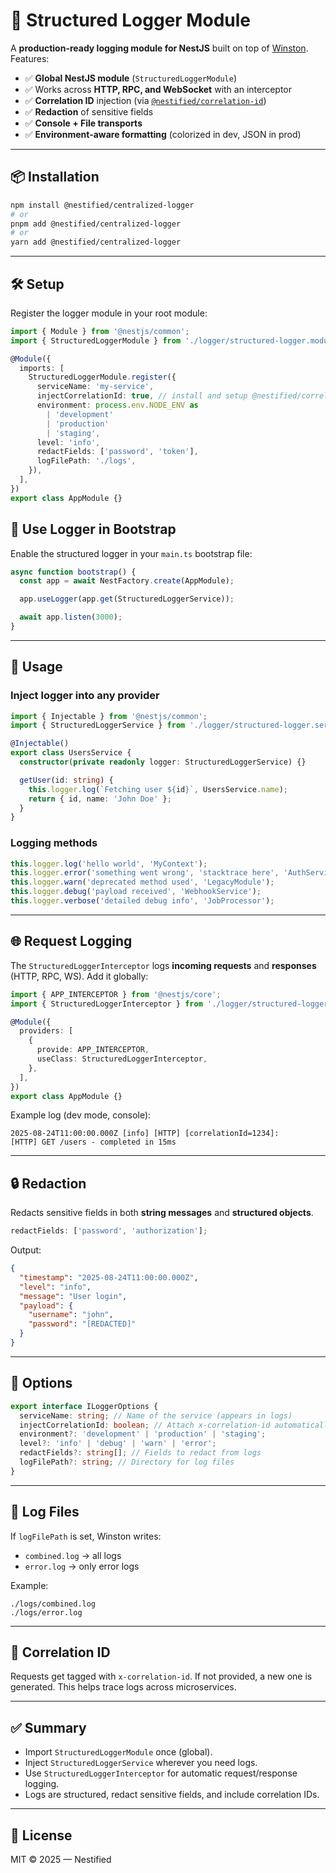 # 📑 Structured Logger Module

A **production-ready logging module for NestJS** built on top of [Winston](https://github.com/winstonjs/winston).
Features:

- ✅ **Global NestJS module** (`StructuredLoggerModule`)
- ✅ Works across **HTTP, RPC, and WebSocket** with an interceptor
- ✅ **Correlation ID** injection (via [`@nestified/correlation-id`](https://www.npmjs.com/package/@nestified/correlation-id))
- ✅ **Redaction** of sensitive fields
- ✅ **Console + File transports**
- ✅ **Environment-aware formatting** (colorized in dev, JSON in prod)

---

## 📦 Installation

```bash
npm install @nestified/centralized-logger
# or
pnpm add @nestified/centralized-logger
# or
yarn add @nestified/centralized-logger
```

---

## 🛠 Setup

Register the logger module in your root module:

```ts
import { Module } from '@nestjs/common';
import { StructuredLoggerModule } from './logger/structured-logger.module';

@Module({
  imports: [
    StructuredLoggerModule.register({
      serviceName: 'my-service',
      injectCorrelationId: true, // install and setup @nestified/correlation-id
      environment: process.env.NODE_ENV as
        | 'development'
        | 'production'
        | 'staging',
      level: 'info',
      redactFields: ['password', 'token'],
      logFilePath: './logs',
    }),
  ],
})
export class AppModule {}
```

## 🚀 Use Logger in Bootstrap

Enable the structured logger in your `main.ts` bootstrap file:

```ts
async function bootstrap() {
  const app = await NestFactory.create(AppModule);

  app.useLogger(app.get(StructuredLoggerService));

  await app.listen(3000);
}
```

---

## 🔌 Usage

### Inject logger into any provider

```ts
import { Injectable } from '@nestjs/common';
import { StructuredLoggerService } from './logger/structured-logger.service';

@Injectable()
export class UsersService {
  constructor(private readonly logger: StructuredLoggerService) {}

  getUser(id: string) {
    this.logger.log(`Fetching user ${id}`, UsersService.name);
    return { id, name: 'John Doe' };
  }
}
```

### Logging methods

```ts
this.logger.log('hello world', 'MyContext');
this.logger.error('something went wrong', 'stacktrace here', 'AuthService');
this.logger.warn('deprecated method used', 'LegacyModule');
this.logger.debug('payload received', 'WebhookService');
this.logger.verbose('detailed debug info', 'JobProcessor');
```

---

## 🌐 Request Logging

The `StructuredLoggerInterceptor` logs **incoming requests** and **responses** (HTTP, RPC, WS).
Add it globally:

```ts
import { APP_INTERCEPTOR } from '@nestjs/core';
import { StructuredLoggerInterceptor } from './logger/structured-logger.interceptor';

@Module({
  providers: [
    {
      provide: APP_INTERCEPTOR,
      useClass: StructuredLoggerInterceptor,
    },
  ],
})
export class AppModule {}
```

Example log (dev mode, console):

```
2025-08-24T11:00:00.000Z [info] [HTTP] [correlationId=1234]:
[HTTP] GET /users - completed in 15ms
```

---

## 🔒 Redaction

Redacts sensitive fields in both **string messages** and **structured objects**.

```ts
redactFields: ['password', 'authorization'];
```

Output:

```json
{
  "timestamp": "2025-08-24T11:00:00.000Z",
  "level": "info",
  "message": "User login",
  "payload": {
    "username": "john",
    "password": "[REDACTED]"
  }
}
```

---

## 🧩 Options

```ts
export interface ILoggerOptions {
  serviceName: string; // Name of the service (appears in logs)
  injectCorrelationId: boolean; // Attach x-correlation-id automatically
  environment?: 'development' | 'production' | 'staging';
  level?: 'info' | 'debug' | 'warn' | 'error';
  redactFields?: string[]; // Fields to redact from logs
  logFilePath?: string; // Directory for log files
}
```

---

## 📂 Log Files

If `logFilePath` is set, Winston writes:

- `combined.log` → all logs
- `error.log` → only error logs

Example:

```
./logs/combined.log
./logs/error.log
```

---

## 📌 Correlation ID

Requests get tagged with `x-correlation-id`.
If not provided, a new one is generated.
This helps trace logs across microservices.

---

## ✅ Summary

- Import `StructuredLoggerModule` once (global).
- Inject `StructuredLoggerService` wherever you need logs.
- Use `StructuredLoggerInterceptor` for automatic request/response logging.
- Logs are structured, redact sensitive fields, and include correlation IDs.

---

## 📄 License

MIT © 2025 — Nestified
